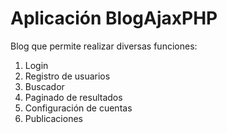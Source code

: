 # Aplicación BlogAjaxPHP

Blog que permite realizar diversas funciones:

1) Login
2) Registro de usuarios
3) Buscador
4) Paginado de resultados
5) Configuración de cuentas
6) Publicaciones



